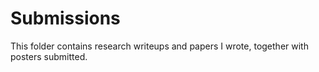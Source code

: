 # Submissions

This folder contains research writeups and papers I wrote, together with posters submitted.
